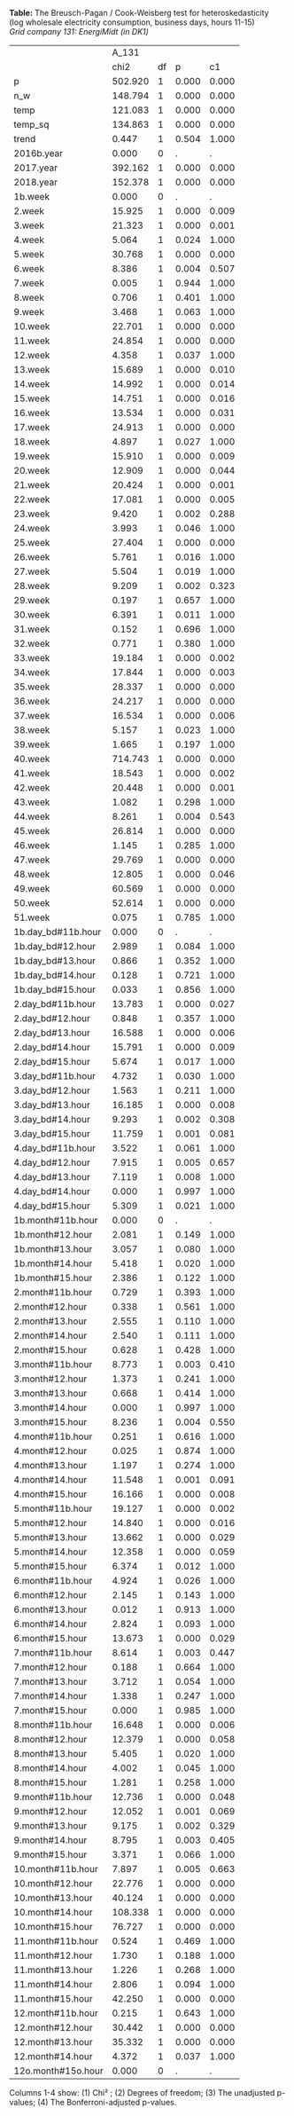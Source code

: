 **Table:** The Breusch-Pagan / Cook-Weisberg test for heteroskedasticity<br>(log wholesale electricity consumption, business days, hours 11-15)<br>*Grid company 131: EnergiMidt (in DK1)*<br><html><table>
<tr><td>            </td><td>       A_131</td><td>            </td><td>            </td><td>            </td></tr>
<tr><td>            </td><td>        chi2</td><td>          df</td><td>           p</td><td>          c1</td></tr>
<tr><td>p           </td><td>     502.920</td><td>           1</td><td>       0.000</td><td>       0.000</td></tr>
<tr><td>n_w         </td><td>     148.794</td><td>           1</td><td>       0.000</td><td>       0.000</td></tr>
<tr><td>temp        </td><td>     121.083</td><td>           1</td><td>       0.000</td><td>       0.000</td></tr>
<tr><td>temp_sq     </td><td>     134.863</td><td>           1</td><td>       0.000</td><td>       0.000</td></tr>
<tr><td>trend       </td><td>       0.447</td><td>           1</td><td>       0.504</td><td>       1.000</td></tr>
<tr><td>2016b.year  </td><td>       0.000</td><td>           0</td><td>           .</td><td>           .</td></tr>
<tr><td>2017.year   </td><td>     392.162</td><td>           1</td><td>       0.000</td><td>       0.000</td></tr>
<tr><td>2018.year   </td><td>     152.378</td><td>           1</td><td>       0.000</td><td>       0.000</td></tr>
<tr><td>1b.week     </td><td>       0.000</td><td>           0</td><td>           .</td><td>           .</td></tr>
<tr><td>2.week      </td><td>      15.925</td><td>           1</td><td>       0.000</td><td>       0.009</td></tr>
<tr><td>3.week      </td><td>      21.323</td><td>           1</td><td>       0.000</td><td>       0.001</td></tr>
<tr><td>4.week      </td><td>       5.064</td><td>           1</td><td>       0.024</td><td>       1.000</td></tr>
<tr><td>5.week      </td><td>      30.768</td><td>           1</td><td>       0.000</td><td>       0.000</td></tr>
<tr><td>6.week      </td><td>       8.386</td><td>           1</td><td>       0.004</td><td>       0.507</td></tr>
<tr><td>7.week      </td><td>       0.005</td><td>           1</td><td>       0.944</td><td>       1.000</td></tr>
<tr><td>8.week      </td><td>       0.706</td><td>           1</td><td>       0.401</td><td>       1.000</td></tr>
<tr><td>9.week      </td><td>       3.468</td><td>           1</td><td>       0.063</td><td>       1.000</td></tr>
<tr><td>10.week     </td><td>      22.701</td><td>           1</td><td>       0.000</td><td>       0.000</td></tr>
<tr><td>11.week     </td><td>      24.854</td><td>           1</td><td>       0.000</td><td>       0.000</td></tr>
<tr><td>12.week     </td><td>       4.358</td><td>           1</td><td>       0.037</td><td>       1.000</td></tr>
<tr><td>13.week     </td><td>      15.689</td><td>           1</td><td>       0.000</td><td>       0.010</td></tr>
<tr><td>14.week     </td><td>      14.992</td><td>           1</td><td>       0.000</td><td>       0.014</td></tr>
<tr><td>15.week     </td><td>      14.751</td><td>           1</td><td>       0.000</td><td>       0.016</td></tr>
<tr><td>16.week     </td><td>      13.534</td><td>           1</td><td>       0.000</td><td>       0.031</td></tr>
<tr><td>17.week     </td><td>      24.913</td><td>           1</td><td>       0.000</td><td>       0.000</td></tr>
<tr><td>18.week     </td><td>       4.897</td><td>           1</td><td>       0.027</td><td>       1.000</td></tr>
<tr><td>19.week     </td><td>      15.910</td><td>           1</td><td>       0.000</td><td>       0.009</td></tr>
<tr><td>20.week     </td><td>      12.909</td><td>           1</td><td>       0.000</td><td>       0.044</td></tr>
<tr><td>21.week     </td><td>      20.424</td><td>           1</td><td>       0.000</td><td>       0.001</td></tr>
<tr><td>22.week     </td><td>      17.081</td><td>           1</td><td>       0.000</td><td>       0.005</td></tr>
<tr><td>23.week     </td><td>       9.420</td><td>           1</td><td>       0.002</td><td>       0.288</td></tr>
<tr><td>24.week     </td><td>       3.993</td><td>           1</td><td>       0.046</td><td>       1.000</td></tr>
<tr><td>25.week     </td><td>      27.404</td><td>           1</td><td>       0.000</td><td>       0.000</td></tr>
<tr><td>26.week     </td><td>       5.761</td><td>           1</td><td>       0.016</td><td>       1.000</td></tr>
<tr><td>27.week     </td><td>       5.504</td><td>           1</td><td>       0.019</td><td>       1.000</td></tr>
<tr><td>28.week     </td><td>       9.209</td><td>           1</td><td>       0.002</td><td>       0.323</td></tr>
<tr><td>29.week     </td><td>       0.197</td><td>           1</td><td>       0.657</td><td>       1.000</td></tr>
<tr><td>30.week     </td><td>       6.391</td><td>           1</td><td>       0.011</td><td>       1.000</td></tr>
<tr><td>31.week     </td><td>       0.152</td><td>           1</td><td>       0.696</td><td>       1.000</td></tr>
<tr><td>32.week     </td><td>       0.771</td><td>           1</td><td>       0.380</td><td>       1.000</td></tr>
<tr><td>33.week     </td><td>      19.184</td><td>           1</td><td>       0.000</td><td>       0.002</td></tr>
<tr><td>34.week     </td><td>      17.844</td><td>           1</td><td>       0.000</td><td>       0.003</td></tr>
<tr><td>35.week     </td><td>      28.337</td><td>           1</td><td>       0.000</td><td>       0.000</td></tr>
<tr><td>36.week     </td><td>      24.217</td><td>           1</td><td>       0.000</td><td>       0.000</td></tr>
<tr><td>37.week     </td><td>      16.534</td><td>           1</td><td>       0.000</td><td>       0.006</td></tr>
<tr><td>38.week     </td><td>       5.157</td><td>           1</td><td>       0.023</td><td>       1.000</td></tr>
<tr><td>39.week     </td><td>       1.665</td><td>           1</td><td>       0.197</td><td>       1.000</td></tr>
<tr><td>40.week     </td><td>     714.743</td><td>           1</td><td>       0.000</td><td>       0.000</td></tr>
<tr><td>41.week     </td><td>      18.543</td><td>           1</td><td>       0.000</td><td>       0.002</td></tr>
<tr><td>42.week     </td><td>      20.448</td><td>           1</td><td>       0.000</td><td>       0.001</td></tr>
<tr><td>43.week     </td><td>       1.082</td><td>           1</td><td>       0.298</td><td>       1.000</td></tr>
<tr><td>44.week     </td><td>       8.261</td><td>           1</td><td>       0.004</td><td>       0.543</td></tr>
<tr><td>45.week     </td><td>      26.814</td><td>           1</td><td>       0.000</td><td>       0.000</td></tr>
<tr><td>46.week     </td><td>       1.145</td><td>           1</td><td>       0.285</td><td>       1.000</td></tr>
<tr><td>47.week     </td><td>      29.769</td><td>           1</td><td>       0.000</td><td>       0.000</td></tr>
<tr><td>48.week     </td><td>      12.805</td><td>           1</td><td>       0.000</td><td>       0.046</td></tr>
<tr><td>49.week     </td><td>      60.569</td><td>           1</td><td>       0.000</td><td>       0.000</td></tr>
<tr><td>50.week     </td><td>      52.614</td><td>           1</td><td>       0.000</td><td>       0.000</td></tr>
<tr><td>51.week     </td><td>       0.075</td><td>           1</td><td>       0.785</td><td>       1.000</td></tr>
<tr><td>1b.day_bd#11b.hour</td><td>       0.000</td><td>           0</td><td>           .</td><td>           .</td></tr>
<tr><td>1b.day_bd#12.hour</td><td>       2.989</td><td>           1</td><td>       0.084</td><td>       1.000</td></tr>
<tr><td>1b.day_bd#13.hour</td><td>       0.866</td><td>           1</td><td>       0.352</td><td>       1.000</td></tr>
<tr><td>1b.day_bd#14.hour</td><td>       0.128</td><td>           1</td><td>       0.721</td><td>       1.000</td></tr>
<tr><td>1b.day_bd#15.hour</td><td>       0.033</td><td>           1</td><td>       0.856</td><td>       1.000</td></tr>
<tr><td>2.day_bd#11b.hour</td><td>      13.783</td><td>           1</td><td>       0.000</td><td>       0.027</td></tr>
<tr><td>2.day_bd#12.hour</td><td>       0.848</td><td>           1</td><td>       0.357</td><td>       1.000</td></tr>
<tr><td>2.day_bd#13.hour</td><td>      16.588</td><td>           1</td><td>       0.000</td><td>       0.006</td></tr>
<tr><td>2.day_bd#14.hour</td><td>      15.791</td><td>           1</td><td>       0.000</td><td>       0.009</td></tr>
<tr><td>2.day_bd#15.hour</td><td>       5.674</td><td>           1</td><td>       0.017</td><td>       1.000</td></tr>
<tr><td>3.day_bd#11b.hour</td><td>       4.732</td><td>           1</td><td>       0.030</td><td>       1.000</td></tr>
<tr><td>3.day_bd#12.hour</td><td>       1.563</td><td>           1</td><td>       0.211</td><td>       1.000</td></tr>
<tr><td>3.day_bd#13.hour</td><td>      16.185</td><td>           1</td><td>       0.000</td><td>       0.008</td></tr>
<tr><td>3.day_bd#14.hour</td><td>       9.293</td><td>           1</td><td>       0.002</td><td>       0.308</td></tr>
<tr><td>3.day_bd#15.hour</td><td>      11.759</td><td>           1</td><td>       0.001</td><td>       0.081</td></tr>
<tr><td>4.day_bd#11b.hour</td><td>       3.522</td><td>           1</td><td>       0.061</td><td>       1.000</td></tr>
<tr><td>4.day_bd#12.hour</td><td>       7.915</td><td>           1</td><td>       0.005</td><td>       0.657</td></tr>
<tr><td>4.day_bd#13.hour</td><td>       7.119</td><td>           1</td><td>       0.008</td><td>       1.000</td></tr>
<tr><td>4.day_bd#14.hour</td><td>       0.000</td><td>           1</td><td>       0.997</td><td>       1.000</td></tr>
<tr><td>4.day_bd#15.hour</td><td>       5.309</td><td>           1</td><td>       0.021</td><td>       1.000</td></tr>
<tr><td>1b.month#11b.hour</td><td>       0.000</td><td>           0</td><td>           .</td><td>           .</td></tr>
<tr><td>1b.month#12.hour</td><td>       2.081</td><td>           1</td><td>       0.149</td><td>       1.000</td></tr>
<tr><td>1b.month#13.hour</td><td>       3.057</td><td>           1</td><td>       0.080</td><td>       1.000</td></tr>
<tr><td>1b.month#14.hour</td><td>       5.418</td><td>           1</td><td>       0.020</td><td>       1.000</td></tr>
<tr><td>1b.month#15.hour</td><td>       2.386</td><td>           1</td><td>       0.122</td><td>       1.000</td></tr>
<tr><td>2.month#11b.hour</td><td>       0.729</td><td>           1</td><td>       0.393</td><td>       1.000</td></tr>
<tr><td>2.month#12.hour</td><td>       0.338</td><td>           1</td><td>       0.561</td><td>       1.000</td></tr>
<tr><td>2.month#13.hour</td><td>       2.555</td><td>           1</td><td>       0.110</td><td>       1.000</td></tr>
<tr><td>2.month#14.hour</td><td>       2.540</td><td>           1</td><td>       0.111</td><td>       1.000</td></tr>
<tr><td>2.month#15.hour</td><td>       0.628</td><td>           1</td><td>       0.428</td><td>       1.000</td></tr>
<tr><td>3.month#11b.hour</td><td>       8.773</td><td>           1</td><td>       0.003</td><td>       0.410</td></tr>
<tr><td>3.month#12.hour</td><td>       1.373</td><td>           1</td><td>       0.241</td><td>       1.000</td></tr>
<tr><td>3.month#13.hour</td><td>       0.668</td><td>           1</td><td>       0.414</td><td>       1.000</td></tr>
<tr><td>3.month#14.hour</td><td>       0.000</td><td>           1</td><td>       0.997</td><td>       1.000</td></tr>
<tr><td>3.month#15.hour</td><td>       8.236</td><td>           1</td><td>       0.004</td><td>       0.550</td></tr>
<tr><td>4.month#11b.hour</td><td>       0.251</td><td>           1</td><td>       0.616</td><td>       1.000</td></tr>
<tr><td>4.month#12.hour</td><td>       0.025</td><td>           1</td><td>       0.874</td><td>       1.000</td></tr>
<tr><td>4.month#13.hour</td><td>       1.197</td><td>           1</td><td>       0.274</td><td>       1.000</td></tr>
<tr><td>4.month#14.hour</td><td>      11.548</td><td>           1</td><td>       0.001</td><td>       0.091</td></tr>
<tr><td>4.month#15.hour</td><td>      16.166</td><td>           1</td><td>       0.000</td><td>       0.008</td></tr>
<tr><td>5.month#11b.hour</td><td>      19.127</td><td>           1</td><td>       0.000</td><td>       0.002</td></tr>
<tr><td>5.month#12.hour</td><td>      14.840</td><td>           1</td><td>       0.000</td><td>       0.016</td></tr>
<tr><td>5.month#13.hour</td><td>      13.662</td><td>           1</td><td>       0.000</td><td>       0.029</td></tr>
<tr><td>5.month#14.hour</td><td>      12.358</td><td>           1</td><td>       0.000</td><td>       0.059</td></tr>
<tr><td>5.month#15.hour</td><td>       6.374</td><td>           1</td><td>       0.012</td><td>       1.000</td></tr>
<tr><td>6.month#11b.hour</td><td>       4.924</td><td>           1</td><td>       0.026</td><td>       1.000</td></tr>
<tr><td>6.month#12.hour</td><td>       2.145</td><td>           1</td><td>       0.143</td><td>       1.000</td></tr>
<tr><td>6.month#13.hour</td><td>       0.012</td><td>           1</td><td>       0.913</td><td>       1.000</td></tr>
<tr><td>6.month#14.hour</td><td>       2.824</td><td>           1</td><td>       0.093</td><td>       1.000</td></tr>
<tr><td>6.month#15.hour</td><td>      13.673</td><td>           1</td><td>       0.000</td><td>       0.029</td></tr>
<tr><td>7.month#11b.hour</td><td>       8.614</td><td>           1</td><td>       0.003</td><td>       0.447</td></tr>
<tr><td>7.month#12.hour</td><td>       0.188</td><td>           1</td><td>       0.664</td><td>       1.000</td></tr>
<tr><td>7.month#13.hour</td><td>       3.712</td><td>           1</td><td>       0.054</td><td>       1.000</td></tr>
<tr><td>7.month#14.hour</td><td>       1.338</td><td>           1</td><td>       0.247</td><td>       1.000</td></tr>
<tr><td>7.month#15.hour</td><td>       0.000</td><td>           1</td><td>       0.985</td><td>       1.000</td></tr>
<tr><td>8.month#11b.hour</td><td>      16.648</td><td>           1</td><td>       0.000</td><td>       0.006</td></tr>
<tr><td>8.month#12.hour</td><td>      12.379</td><td>           1</td><td>       0.000</td><td>       0.058</td></tr>
<tr><td>8.month#13.hour</td><td>       5.405</td><td>           1</td><td>       0.020</td><td>       1.000</td></tr>
<tr><td>8.month#14.hour</td><td>       4.002</td><td>           1</td><td>       0.045</td><td>       1.000</td></tr>
<tr><td>8.month#15.hour</td><td>       1.281</td><td>           1</td><td>       0.258</td><td>       1.000</td></tr>
<tr><td>9.month#11b.hour</td><td>      12.736</td><td>           1</td><td>       0.000</td><td>       0.048</td></tr>
<tr><td>9.month#12.hour</td><td>      12.052</td><td>           1</td><td>       0.001</td><td>       0.069</td></tr>
<tr><td>9.month#13.hour</td><td>       9.175</td><td>           1</td><td>       0.002</td><td>       0.329</td></tr>
<tr><td>9.month#14.hour</td><td>       8.795</td><td>           1</td><td>       0.003</td><td>       0.405</td></tr>
<tr><td>9.month#15.hour</td><td>       3.371</td><td>           1</td><td>       0.066</td><td>       1.000</td></tr>
<tr><td>10.month#11b.hour</td><td>       7.897</td><td>           1</td><td>       0.005</td><td>       0.663</td></tr>
<tr><td>10.month#12.hour</td><td>      22.776</td><td>           1</td><td>       0.000</td><td>       0.000</td></tr>
<tr><td>10.month#13.hour</td><td>      40.124</td><td>           1</td><td>       0.000</td><td>       0.000</td></tr>
<tr><td>10.month#14.hour</td><td>     108.338</td><td>           1</td><td>       0.000</td><td>       0.000</td></tr>
<tr><td>10.month#15.hour</td><td>      76.727</td><td>           1</td><td>       0.000</td><td>       0.000</td></tr>
<tr><td>11.month#11b.hour</td><td>       0.524</td><td>           1</td><td>       0.469</td><td>       1.000</td></tr>
<tr><td>11.month#12.hour</td><td>       1.730</td><td>           1</td><td>       0.188</td><td>       1.000</td></tr>
<tr><td>11.month#13.hour</td><td>       1.226</td><td>           1</td><td>       0.268</td><td>       1.000</td></tr>
<tr><td>11.month#14.hour</td><td>       2.806</td><td>           1</td><td>       0.094</td><td>       1.000</td></tr>
<tr><td>11.month#15.hour</td><td>      42.250</td><td>           1</td><td>       0.000</td><td>       0.000</td></tr>
<tr><td>12.month#11b.hour</td><td>       0.215</td><td>           1</td><td>       0.643</td><td>       1.000</td></tr>
<tr><td>12.month#12.hour</td><td>      30.442</td><td>           1</td><td>       0.000</td><td>       0.000</td></tr>
<tr><td>12.month#13.hour</td><td>      35.332</td><td>           1</td><td>       0.000</td><td>       0.000</td></tr>
<tr><td>12.month#14.hour</td><td>       4.372</td><td>           1</td><td>       0.037</td><td>       1.000</td></tr>
<tr><td>12o.month#15o.hour</td><td>       0.000</td><td>           0</td><td>           .</td><td>           .</td></tr>
</table>Columns 1-4 show: (1) Chi&sup2 ; (2) Degrees of freedom; (3) The unadjusted p-values; (4) The Bonferroni-adjusted p-values.</html>

